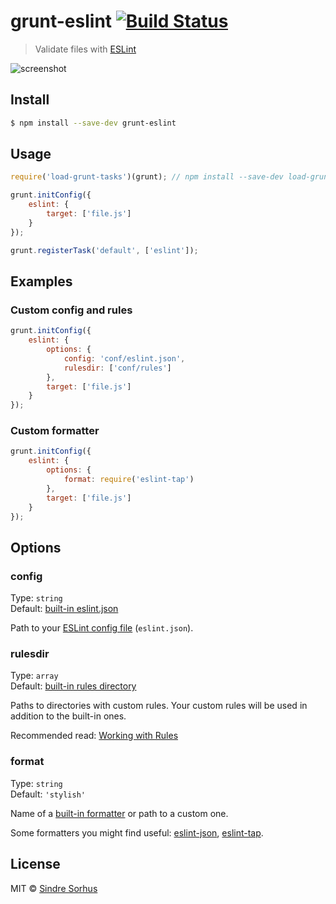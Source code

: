 # grunt-eslint [![Build Status](https://travis-ci.org/sindresorhus/grunt-eslint.svg?branch=master)](https://travis-ci.org/sindresorhus/grunt-eslint)

> Validate files with [ESLint](https://github.com/nzakas/eslint)

![screenshot](screenshot.png)


## Install

```sh
$ npm install --save-dev grunt-eslint
```


## Usage

```js
require('load-grunt-tasks')(grunt); // npm install --save-dev load-grunt-tasks

grunt.initConfig({
	eslint: {
		target: ['file.js']
	}
});

grunt.registerTask('default', ['eslint']);
```


## Examples

### Custom config and rules

```js
grunt.initConfig({
	eslint: {
		options: {
			config: 'conf/eslint.json',
			rulesdir: ['conf/rules']
		},
		target: ['file.js']
	}
});
```

### Custom formatter

```js
grunt.initConfig({
	eslint: {
		options: {
			format: require('eslint-tap')
		},
		target: ['file.js']
	}
});
```


## Options

### config

Type: `string`  
Default: [built-in eslint.json](conf/eslint.json)

Path to your [ESLint config file](https://github.com/nzakas/eslint/blob/master/docs/rules/README.md) (`eslint.json`).

### rulesdir

Type: `array`  
Default: [built-in rules directory](https://github.com/nzakas/eslint/tree/master/lib/rules)

Paths to directories with custom rules. Your custom rules will be used in addition to the built-in ones.

Recommended read: [Working with Rules](https://github.com/nzakas/eslint/blob/master/docs/developer-guide/working-with-rules.md)

### format

Type: `string`  
Default: `'stylish'`

Name of a [built-in formatter](https://github.com/nzakas/eslint/tree/master/lib/formatters) or path to a custom one.

Some formatters you might find useful: [eslint-json](https://github.com/sindresorhus/eslint-json), [eslint-tap](https://github.com/sindresorhus/eslint-tap).


## License

MIT © [Sindre Sorhus](http://sindresorhus.com)
